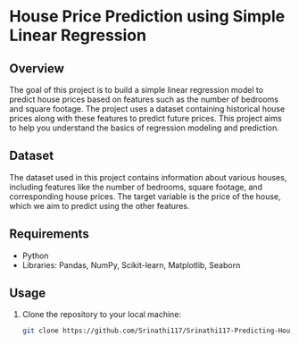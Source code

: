 # House Price Prediction using Simple Linear Regression

## Overview

The goal of this project is to build a simple linear regression model to predict house prices based on features such as the number of bedrooms and square footage. The project uses a dataset containing historical house prices along with these features to predict future prices. This project aims to help you understand the basics of regression modeling and prediction.

## Dataset

The dataset used in this project contains information about various houses, including features like the number of bedrooms, square footage, and corresponding house prices. The target variable is the price of the house, which we aim to predict using the other features.

## Requirements

- Python
- Libraries: Pandas, NumPy, Scikit-learn, Matplotlib, Seaborn

## Usage

1. Clone the repository to your local machine:

   ```bash
   git clone https://github.com/Srinathi117/Srinathi117-Predicting-House-Prices
